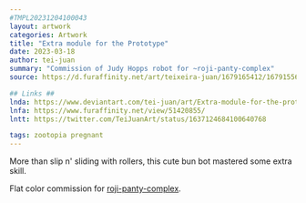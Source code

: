 ```yaml
---
#TMPL20231204100043
layout: artwork
categories: Artwork
title: "Extra module for the Prototype"
date: 2023-03-18
author: tei-juan
summary: "Commission of Judy Hopps robot for ~roji-panty-complex"
source: https://d.furaffinity.net/art/teixeira-juan/1679165412/1679155680.teixeira-juan_export1679165234066.jpg

## Links ##
lnda: https://www.deviantart.com/tei-juan/art/Extra-module-for-the-prototype-954148240
lnfa: https://www.furaffinity.net/view/51420855/
lntt: https://twitter.com/TeiJuanArt/status/1637124684100640768

tags: zootopia pregnant
---
```


More than slip n' sliding with rollers, this cute bun bot mastered some extra skill.

Flat color commission for [roji-panty-complex](https://www.furaffinity.net/user/roji-panty-complex).  